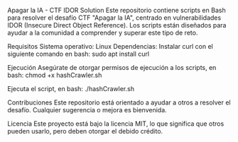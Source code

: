 Apagar la IA - CTF IDOR Solution
Este repositorio contiene scripts en Bash para resolver el desafío CTF "Apagar la IA", centrado en vulnerabilidades IDOR (Insecure Direct Object Reference). 
Los scripts están diseñados para ayudar a la comunidad a comprender y superar este tipo de reto.

Requisitos
Sistema operativo: Linux
Dependencias: Instalar curl con el siguiente comando en bash:
sudo apt install curl

Ejecución
Asegúrate de otorgar permisos de ejecución a los scripts, en bash:
chmod +x hashCrawler.sh

Ejecuta el script, en bash:
./hashCrawler.sh

Contribuciones
Este repositorio está orientado a ayudar a otros a resolver el desafío. Cualquier sugerencia o mejora es bienvenida.

Licencia
Este proyecto está bajo la licencia MIT, lo que significa que otros pueden usarlo, pero deben otorgar el debido crédito.
